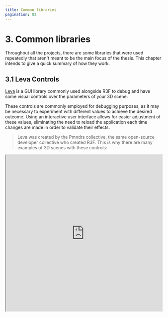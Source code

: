 ```yaml
---
title: Common libraries
pagination: 03
---
```


# 3. Common libraries

Throughout all the projects, there are some libraries that were used repeatedly that aren't meant to be the main focus of the thesis. This chapter intends to give a quick summary of how they work.

## 3.1 Leva Controls

[Leva](https://github.com/pmndrs/leva) is a GUI library commonly used alongside R3F to debug and have some visual controls over the parameters of your 3D scene.

These controls are commonly employed for debugging purposes, as it may be necessary to experiment with different values to achieve the desired outcome. Using an interactive user interface allows for easier adjustment of these values, eliminating the need to reload the application each time changes are made in order to validate their effects.

> Leva was created by the Pmndrs collective, the same open-source developer collective who created R3F. This is why there are many examples of 3D scenes with these controls:

<iframe class="print:hidden" src="https://codesandbox.io/embed/r3f-morphtargets-demo-n0wlx?fontsize=14&hidenavigation=1&module=%2Fsrc%2FApp.jsx&theme=dark"
    width="100%" height="500"
     title="R3F MorphTargets Demo"
     allow="accelerometer; ambient-light-sensor; camera; encrypted-media; geolocation; gyroscope; hid; microphone; midi; payment; usb; vr; xr-spatial-tracking"
     sandbox="allow-forms allow-modals allow-popups allow-presentation allow-same-origin allow-scripts"
   />

<br/> <br/ >

## 3.2 Zustand / Jotai

[Zustand](https://github.com/pmndrs/zustand), as well as [Jotai](https://jotai.org/) are both state management libraries to create stores and share values across a React application. They are often used throughout the projects to avoid [Prop drilling](https://dev.to/codeofrelevancy/what-is-prop-drilling-in-react-3kol#:~:text=Prop%20drilling%20is%20the%20process,layers%20of%20a%20component%20hierarchy.). Here's a Zustand example:

<iframe class="print:hidden" src="https://zustand-demo.pmnd.rs/" class="-translate-x-12" width="800" height="600"/>

<br/> <br/>

## 3.3 @a7sc11u/scramble

@a7sc11u/scramble is a library that provides scrambling text animations with a simple React component.

```tsx
<TextScramble className="..." as="span" text={"Hello scramble"} />
```

> By the time this documentation was written, the the creator of this small library discontinuated it. Now, a new lightweight package (1KB) with the same creator was made, which offers a new recommended way with a custom hook approach, written in TypeScript:

<iframe class="print:hidden" src="https://www.use-scramble.dev/" width="100%" height="400" />

